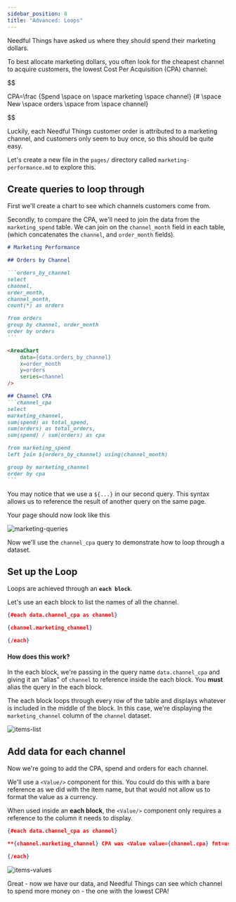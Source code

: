 ```yaml
---
sidebar_position: 8
title: "Advanced: Loops"
---
```


Needful Things have asked us where they should spend their marketing dollars.

To best allocate marketing dollars, you often look for the cheapest channel to acquire customers, the lowest Cost Per Acquisition (CPA) channel:

$$

CPA=\frac {Spend \space on \space marketing \space channel} {\# \space New \space orders \space from \space channel}

$$

Luckily, each Needful Things customer order is attributed to a marketing channel, and customers only seem to buy once, so this should be quite easy.

Let's create a new file in the `pages/` directory called `marketing-performance.md` to explore this.

## Create queries to loop through

First we'll create a chart to see which channels customers come from.

Secondly, to compare the CPA, we'll need to join the data from the `marketing_spend` table. We can join on the `channel_month` field in each table, (which concatenates the `channel`, and `order_month` fields).


````markdown title="Paste into marketing-performance.md:"
# Marketing Performance

## Orders by Channel

```orders_by_channel
select 
channel,
order_month,
channel_month,
count(*) as orders

from orders
group by channel, order_month
order by orders
```

<AreaChart
    data={data.orders_by_channel}
    x=order_month
    y=orders
    series=channel
/>

## Channel CPA
```channel_cpa
select 
marketing_channel,
sum(spend) as total_spend,
sum(orders) as total_orders,
sum(spend) / sum(orders) as cpa

from marketing_spend
left join ${orders_by_channel} using(channel_month)

group by marketing_channel
order by cpa
```
````
You may notice that we use a `${...}` in our second query. This syntax allows us to reference the result of another query on the same page.

Your page should now look like this

<div style={{textAlign: 'center'}}>

![marketing-queries](/img/tutorial-img/needful-things-marketing-queries.png)

</div>



Now we'll use the `channel_cpa` query to demonstrate how to loop through a dataset. 

## Set up the Loop

Loops are achieved through an **`each block`**.

Let's use an each block to list the names of all the channel.

```json title="Add to bottom of marketing-performance.md:"
{#each data.channel_cpa as channel}

{channel.marketing_channel}

{/each}
```
#### How does this work? 
In the each block, we're passing in the query name `data.channel_cpa` and giving it an "alias" of `channel` to reference inside the each block. You **must** alias the query in the each block.

The each block loops through every row of the table and displays whatever is included in the middle of the block. In this case, we're displaying the `marketing_channel` column of the `channel` dataset.

<div style={{textAlign: 'center'}}>

![items-list](/img/tutorial-img/needful-things-first-loop.png)

</div>

## Add data for each channel
Now we're going to add the CPA, spend and orders for each channel.

We'll use a `<Value/>` component for this. You could do this with a bare reference as we did with the item name, but that would not allow us to format the value as a currency.

When used inside an **each block**, the `<Value/>` component only requires a reference to the column it needs to display.

```json {3} title="Change the highlighted line below:"
{#each data.channel_cpa as channel}

**{channel.marketing_channel} CPA was <Value value={channel.cpa} fmt=usd/>**, with a spend of <Value value={channel.total_spend} fmt=usd/>, bringing in <Value value={channel.total_orders}/> orders.

{/each}
```
<div style={{textAlign: 'center'}}>

![items-values](/img/tutorial-img/needful-things-loop-finished.png)

</div>

Great - now we have our data, and Needful Things can see which channel to spend more money on - the one with the lowest CPA!